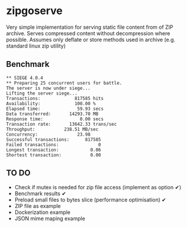 # zipgoserve
Very simple implementation for serving static file content from of ZIP archive. 
Serves compressed content without decompression where possible.
Assumes only deflate or store methods used in archive (e.g. standard linux zip utility)

## Benchmark
````
** SIEGE 4.0.4
** Preparing 25 concurrent users for battle.
The server is now under siege...
Lifting the server siege...
Transactions:		      817585 hits
Availability:		      100.00 %
Elapsed time:		       59.93 secs
Data transferred:	    14293.70 MB
Response time:		        0.00 secs
Transaction rate:	    13642.33 trans/sec
Throughput:		      238.51 MB/sec
Concurrency:		       23.98
Successful transactions:      817585
Failed transactions:	           0
Longest transaction:	        0.06
Shortest transaction:	        0.00
````


## TO DO
 - Check if mutex is needed for zip file access (implement as option  ✔)
 - Benchmark results  ✔
 - Preload small files to bytes slice (performance optimisation)  ✔
 - ZIP file as example
 - Dockerization example
 - JSON mime maping example
